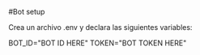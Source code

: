 #Bot setup

Crea un archivo .env y declara las siguientes variables:

BOT_ID="BOT ID HERE"
TOKEN="BOT TOKEN HERE"